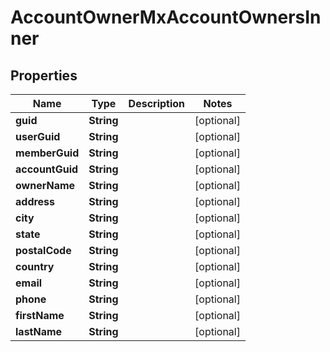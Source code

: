 

# AccountOwnerMxAccountOwnersInner


## Properties

| Name | Type | Description | Notes |
|------------ | ------------- | ------------- | -------------|
|**guid** | **String** |  |  [optional] |
|**userGuid** | **String** |  |  [optional] |
|**memberGuid** | **String** |  |  [optional] |
|**accountGuid** | **String** |  |  [optional] |
|**ownerName** | **String** |  |  [optional] |
|**address** | **String** |  |  [optional] |
|**city** | **String** |  |  [optional] |
|**state** | **String** |  |  [optional] |
|**postalCode** | **String** |  |  [optional] |
|**country** | **String** |  |  [optional] |
|**email** | **String** |  |  [optional] |
|**phone** | **String** |  |  [optional] |
|**firstName** | **String** |  |  [optional] |
|**lastName** | **String** |  |  [optional] |



